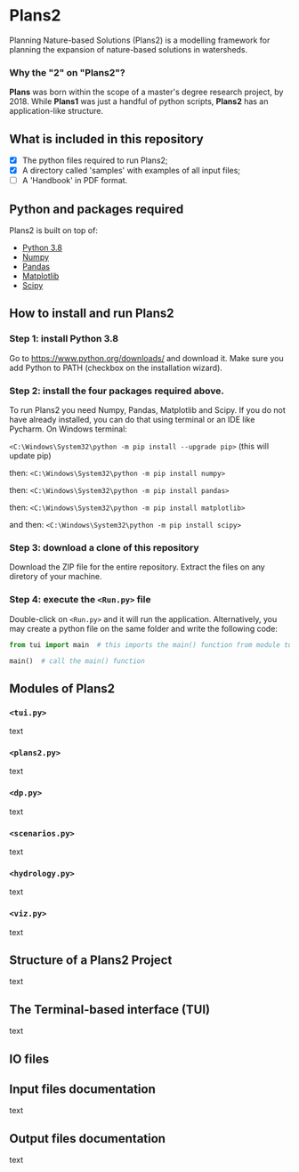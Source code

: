 # Plans2

Planning Nature-based Solutions (Plans2) is a modelling framework for planning the expansion of nature-based solutions in watersheds.

### Why the "2" on "Plans2"?
**Plans** was born within the scope of a master's degree research project, by 2018. While **Plans1** was just a handful of python scripts, **Plans2** has an application-like structure.

## What is included in this repository

- [x] The python files required to run Plans2;
- [x] A directory called 'samples' with examples of all input files;
- [ ] A 'Handbook' in PDF format.

## Python and packages required

Plans2 is built on top of:
* [Python 3.8](https://www.python.org/downloads/)
* [Numpy](https://numpy.org/)
* [Pandas](https://pandas.pydata.org/)
* [Matplotlib](https://matplotlib.org/)
* [Scipy](https://www.scipy.org/)

## How to install and run Plans2

### Step 1: install Python 3.8
Go to https://www.python.org/downloads/ and download it. Make sure you add Python to PATH (checkbox on the installation wizard).

### Step 2: install the four packages required above.
To run Plans2 you need Numpy, Pandas, Matplotlib and Scipy. If you do not have already installed, you can do that using terminal or an IDE like Pycharm.
On Windows terminal:

`<C:\Windows\System32\python -m pip install --upgrade pip>` (this will update pip)

then:
`<C:\Windows\System32\python -m pip install numpy>`

then:
`<C:\Windows\System32\python -m pip install pandas>`

then:
`<C:\Windows\System32\python -m pip install matplotlib>`

and then:
`<C:\Windows\System32\python -m pip install scipy>`

### Step 3: download a clone of this repository
Download the ZIP file for the entire repository. Extract the files on any diretory of your machine.

### Step 4: execute the `<Run.py>` file
Double-click on `<Run.py>` and it will run the application. 
Alternatively, you may create a python file on the same folder and write the following code:

```python
from tui import main  # this imports the main() function from module tui.py

main()  # call the main() function

```

## Modules of Plans2

### `<tui.py>`
text

### `<plans2.py>`
text

### `<dp.py>`
text

### `<scenarios.py>`
text

### `<hydrology.py>`
text

### `<viz.py>`
text

## Structure of a Plans2 Project

text

## The Terminal-based interface (TUI)

text

## IO files


## Input files documentation

text

## Output files documentation

text

##

